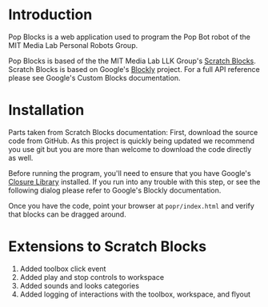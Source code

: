 <h1>Introduction</h1>

Pop Blocks is a web application used to program the Pop Bot robot of the MIT Media Lab Personal Robots Group. 

Pop Blocks is based of the the MIT Media Lab LLK Group's <a href="https://github.com/LLK/scratch-blocks/wiki">Scratch Blocks</a>. Scratch Blocks is based on Google's <a href="https://developers.google.com/blockly">Blockly</a> project. For a full API reference please see Google's Custom Blocks documentation.

<h1>Installation</h1>
Parts taken from Scratch Blocks documentation:
First, download the source code from GitHub. As this project is quickly being updated we recommend you use git but you are more than welcome to download the code directly as well.

Before running the program, you'll need to ensure that you have Google's <a href="https://developers.google.com/closure/compiler/">Closure Library<a/> installed. If you run into any trouble with this step, or see the following dialog please refer to Google's Blockly documentation.

Once you have the code, point your browser at <code>popr/index.html</code> and verify that blocks can be dragged around.


<h1>Extensions to Scratch Blocks</h1>
<ol>
<li>Added toolbox click event</li>
<li>Added play and stop controls to workspace</li>
<li>Added sounds and looks categories</li>
<li>Added logging of interactions with the toolbox, workspace, and flyout</li>
</ol>
